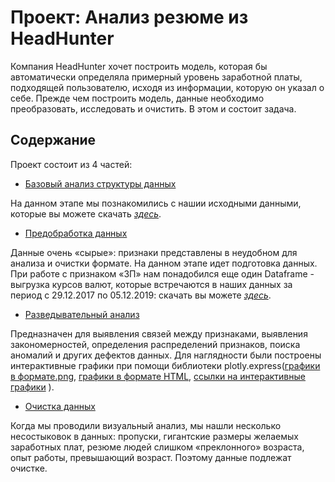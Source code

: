 # Проект: Анализ резюме из HeadHunter

Компания HeadHunter хочет построить модель, которая бы автоматически определяла примерный уровень заработной платы, подходящей пользователю, исходя из информации, которую он указал о себе. Прежде чем построить модель, данные необходимо преобразовать, исследовать и очистить. В этом и состоит задача.

## Содержание

Проект состоит из 4 частей:

* [Базовый анализ структуры данных](https://github.com/Rod10nN/hh.ru_DS-PROJECT/blob/master/HeadHunter-Project.ipynb)

На данном этапе мы познакомились с нашии исходными данными, которые вы можете скачать [*здесь*](https://drive.google.com/file/d/1Kb78mAWYKcYlellTGhIjPI-bCcKbGuTn/view?usp=sharing).



* [Предобработка данных](https://github.com/Rod10nN/hh.ru_DS-PROJECT/blob/master/HeadHunter-Project.ipynb)

Данные очень «сырые»: признаки представлены в неудобном для анализа и очистки формате. На данном этапе идет подготовка данных. При работе с признаком «ЗП» нам понадобился еще один Dataframe - выгрузка курсов валют, которые встречаются в наших данных за период с 29.12.2017 по 05.12.2019: скачать вы можете [*здесь*](https://lms.skillfactory.ru/assets/courseware/v1/15abf80f45a2f3e93c3274101b451c67/asset-v1:SkillFactory+DST-3.0+28FEB2021+type@asset+block/ExchangeRates.zip).



* [Разведывательный анализ](https://github.com/Rod10nN/hh.ru_DS-PROJECT/blob/master/HeadHunter-Project.ipynb)

Предназначен для выявления связей между признаками, выявления закономерностей, определения распределений признаков, поиска аномалий и других дефектов данных. Для наглядности были построены интерактивные графики при помощи библиотеки plotly.express([графики в формате.png](https://github.com/Rod10nN/hh.ru_DS-PROJECT/tree/master/graph%20in%20png), [графики в формате HTML](https://github.com/Rod10nN/hh.ru_DS-PROJECT/tree/master/html_graps),  [ссылки на интерактивные графики](https://github.com/Rod10nN/hh.ru_DS-PROJECT/blob/master/%D0%A1%D1%81%D1%8B%D0%BB%D0%BA%D0%B8%20%D0%BD%D0%B0%20html%20%D0%B3%D1%80%D0%B0%D1%84%D0%B8%D0%BA%D0%B8.txt) ).

* [Очистка данных](https://github.com/Rod10nN/hh.ru_DS-PROJECT/blob/master/HeadHunter-Project.ipynb)

Когда мы проводили визуальный анализ, мы нашли несколько несостыковок в данных: пропуски, гигантские размеры желаемых заработных плат, резюме людей слишком «преклонного» возраста, опыт работы, превышающий возраст. Поэтому данные подлежат очистке.